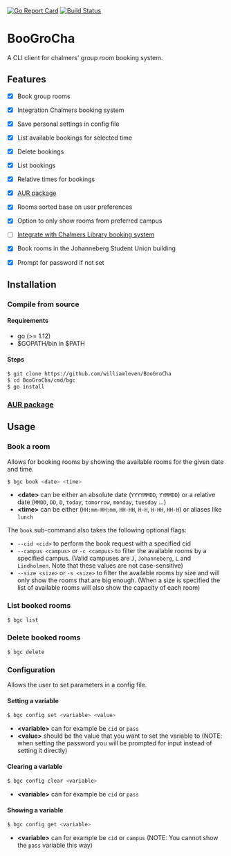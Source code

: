 [![Go Report Card](https://goreportcard.com/badge/github.com/williamleven/BooGroCha)](https://goreportcard.com/report/github.com/williamleven/BooGroCha)
[![Build Status](https://travis-ci.com/sidusIO/BooGroCha.svg?branch=master)](https://travis-ci.com/siduIO/BooGroCha)
# BooGroCha
A CLI client for chalmers' group room booking system.

## Features
- [x] Book group rooms
- [x] Integration Chalmers booking system
- [x] Save personal settings in config file
- [x] List available bookings for selected time
- [x] Delete bookings
- [x] List bookings
- [x] Relative times for bookings
- [x] [AUR package](https://aur.archlinux.org/packages/boogrocha)
- [x] Rooms sorted base on user preferences
- [x] Option to only show rooms from preferred campus
- [ ] [Integrate with Chalmers Library booking system](https://github.com/williamleven/BooGroCha/issues/7)
- [x] Book rooms in the Johanneberg Student Union building
- [x] Prompt for password if not set


## Installation

### Compile from source

#### Requirements
* go (>= 1.12)
* $GOPATH/bin in $PATH

#### Steps
```bash
$ git clone https://github.com/williamleven/BooGroCha
$ cd BooGroCha/cmd/bgc
$ go install
```

### [AUR package](https://aur.archlinux.org/packages/boogrocha)

## Usage

### Book a room
Allows for booking rooms by showing the available rooms for the given date and time.

```bash
$ bgc book <date> <time>
```
* **\<date\>** can be either an absolute date (`YYYYMMDD`, `YYMMDD`) or a relative date (`MMDD`, `DD`, `D`, `today`, `tomorrow`, `monday`, `tuesday` ...)
* **\<time\>** can be either (`HH:mm-HH:mm`, `HH-HH`, `H-H`, `H-HH`, `HH-H`) or aliases like `lunch`

The `book` sub-command also takes the following optional flags:
* `--cid <cid>` to perform the book request with a specified cid
* `--campus <campus>` or `-c <campus>` to filter the available rooms by a specified campus. (Valid campuses are `J`, `Johanneberg`, `L` and `Lindholmen`. Note that these values are not case-sensitive)
* `--size <size>` or `-s <size>` to filter the available rooms by size and will only show the rooms that are big enough. (When a size is specified the list of available rooms will also show the capacity of each room)

### List booked rooms

```bash
$ bgc list
```

### Delete booked rooms

```bash
$ bgc delete
```

### Configuration
Allows the user to set parameters in a config file.

#### Setting a variable
```bash
$ bgc config set <variable> <value>
```
* **\<variable\>** can for example be `cid` or `pass`
* **\<value\>** should be the value that you want to set the variable to (NOTE: when setting the password you will be prompted for input instead of setting it directly)

#### Clearing a variable
```bash
$ bgc config clear <variable>
```
* **\<variable\>** can for example be `cid` or `pass`

#### Showing a variable
```bash
$ bgc config get <variable>
```
* **\<variable\>** can for example be `cid` or `campus` (NOTE: You cannot show the `pass` variable this way)
